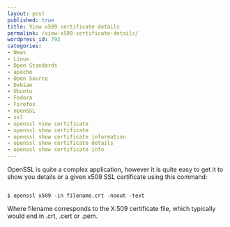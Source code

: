 ```yaml
---
layout: post
published: true
title: View x509 certificate details
permalink: /view-x509-certificate-details/
wordpress_id: 792
categories:
- News
- Linux
- Open Standards
- apache
- Open Source
- Debian
- Ubuntu
- Fedora
- Firefox
- openSSL
- ssl
- openssl view certificate
- openssl show certificate
- openssl show certificate information
- openssl show certificate details
- openssl show certificate info
---
```



OpenSSL is quite a complex application, however it is quite easy to get it to show you details or a given x509 SSL certificate using this command:


```

$ openssl x509 -in filename.crt -noout -text

```


Where filename corresponds to the X.509 certificate file, which typically would end in .crt, .cert or .pem.
